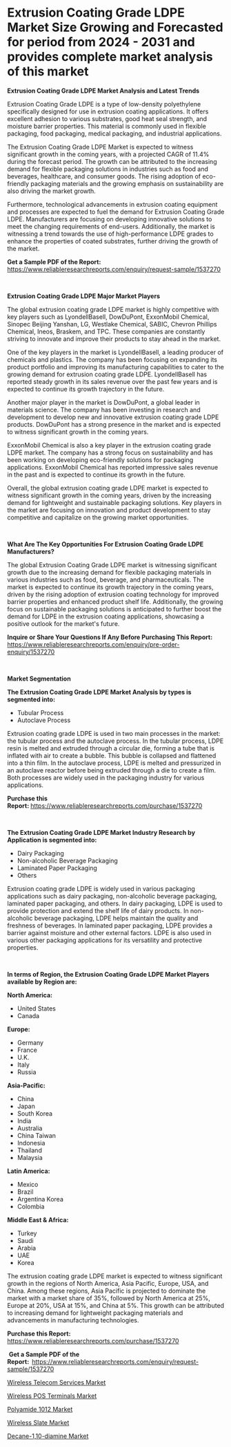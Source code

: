 <p><h1>Extrusion Coating Grade LDPE Market Size Growing and Forecasted for period from 2024 - 2031 and provides complete market analysis of this market</h1></p><p><strong>Extrusion Coating Grade LDPE Market Analysis and Latest Trends</strong></p>
<p><p>Extrusion Coating Grade LDPE is a type of low-density polyethylene specifically designed for use in extrusion coating applications. It offers excellent adhesion to various substrates, good heat seal strength, and moisture barrier properties. This material is commonly used in flexible packaging, food packaging, medical packaging, and industrial applications.</p><p>The Extrusion Coating Grade LDPE Market is expected to witness significant growth in the coming years, with a projected CAGR of 11.4% during the forecast period. The growth can be attributed to the increasing demand for flexible packaging solutions in industries such as food and beverages, healthcare, and consumer goods. The rising adoption of eco-friendly packaging materials and the growing emphasis on sustainability are also driving the market growth.</p><p>Furthermore, technological advancements in extrusion coating equipment and processes are expected to fuel the demand for Extrusion Coating Grade LDPE. Manufacturers are focusing on developing innovative solutions to meet the changing requirements of end-users. Additionally, the market is witnessing a trend towards the use of high-performance LDPE grades to enhance the properties of coated substrates, further driving the growth of the market.</p></p>
<p><strong>Get a Sample PDF of the Report:&nbsp;</strong> <a href="https://www.reliableresearchreports.com/enquiry/request-sample/1537270">https://www.reliableresearchreports.com/enquiry/request-sample/1537270</a></p>
<p>&nbsp;</p>
<p><strong>Extrusion Coating Grade LDPE Major Market Players</strong></p>
<p><p>The global extrusion coating grade LDPE market is highly competitive with key players such as LyondellBasell, DowDuPont, ExxonMobil Chemical, Sinopec Beijing Yanshan, LG, Westlake Chemical, SABIC, Chevron Phillips Chemical, Ineos, Braskem, and TPC. These companies are constantly striving to innovate and improve their products to stay ahead in the market.</p><p>One of the key players in the market is LyondellBasell, a leading producer of chemicals and plastics. The company has been focusing on expanding its product portfolio and improving its manufacturing capabilities to cater to the growing demand for extrusion coating grade LDPE. LyondellBasell has reported steady growth in its sales revenue over the past few years and is expected to continue its growth trajectory in the future.</p><p>Another major player in the market is DowDuPont, a global leader in materials science. The company has been investing in research and development to develop new and innovative extrusion coating grade LDPE products. DowDuPont has a strong presence in the market and is expected to witness significant growth in the coming years.</p><p>ExxonMobil Chemical is also a key player in the extrusion coating grade LDPE market. The company has a strong focus on sustainability and has been working on developing eco-friendly solutions for packaging applications. ExxonMobil Chemical has reported impressive sales revenue in the past and is expected to continue its growth in the future.</p><p>Overall, the global extrusion coating grade LDPE market is expected to witness significant growth in the coming years, driven by the increasing demand for lightweight and sustainable packaging solutions. Key players in the market are focusing on innovation and product development to stay competitive and capitalize on the growing market opportunities.</p></p>
<p>&nbsp;</p>
<p><strong>What Are The Key Opportunities For Extrusion Coating Grade LDPE Manufacturers?</strong></p>
<p><p>The global Extrusion Coating Grade LDPE market is witnessing significant growth due to the increasing demand for flexible packaging materials in various industries such as food, beverage, and pharmaceuticals. The market is expected to continue its growth trajectory in the coming years, driven by the rising adoption of extrusion coating technology for improved barrier properties and enhanced product shelf life. Additionally, the growing focus on sustainable packaging solutions is anticipated to further boost the demand for LDPE in the extrusion coating applications, showcasing a positive outlook for the market's future.</p></p>
<p><strong>Inquire or Share Your Questions If Any Before Purchasing This Report:</strong> <a href="https://www.reliableresearchreports.com/enquiry/pre-order-enquiry/1537270">https://www.reliableresearchreports.com/enquiry/pre-order-enquiry/1537270</a></p>
<p>&nbsp;</p>
<p><strong>Market Segmentation</strong></p>
<p><strong>The Extrusion Coating Grade LDPE Market Analysis by types is segmented into:</strong></p>
<p><ul><li>Tubular Process</li><li>Autoclave Process</li></ul></p>
<p><p>Extrusion coating grade LDPE is used in two main processes in the market: the tubular process and the autoclave process. In the tubular process, LDPE resin is melted and extruded through a circular die, forming a tube that is inflated with air to create a bubble. This bubble is collapsed and flattened into a thin film. In the autoclave process, LDPE is melted and pressurized in an autoclave reactor before being extruded through a die to create a film. Both processes are widely used in the packaging industry for various applications.</p></p>
<p><strong>Purchase this Report:&nbsp;</strong><a href="https://www.reliableresearchreports.com/purchase/1537270">https://www.reliableresearchreports.com/purchase/1537270</a></p>
<p>&nbsp;</p>
<p><strong>The Extrusion Coating Grade LDPE Market Industry Research by Application is segmented into:</strong></p>
<p><ul><li>Dairy Packaging</li><li>Non-alcoholic Beverage Packaging</li><li>Laminated Paper Packaging</li><li>Others</li></ul></p>
<p><p>Extrusion coating grade LDPE is widely used in various packaging applications such as dairy packaging, non-alcoholic beverage packaging, laminated paper packaging, and others. In dairy packaging, LDPE is used to provide protection and extend the shelf life of dairy products. In non-alcoholic beverage packaging, LDPE helps maintain the quality and freshness of beverages. In laminated paper packaging, LDPE provides a barrier against moisture and other external factors. LDPE is also used in various other packaging applications for its versatility and protective properties.</p></p>
<p>&nbsp;</p>
<p><strong>In terms of Region, the Extrusion Coating Grade LDPE Market Players available by Region are:</strong></p>
<p>
    <p> <strong> North America: </strong>
        <ul>
            <li>United States</li>
            <li>Canada</li>
        </ul>
        </p> 
    <p> <strong> Europe: </strong>
        <ul>
            <li>Germany</li>
            <li>France</li>
            <li>U.K.</li>
            <li>Italy</li>
            <li>Russia</li>
        </ul>
        </p> 
    <p> <strong> Asia-Pacific: </strong>
        <ul>
            <li>China</li>
            <li>Japan</li>
            <li>South Korea</li>
            <li>India</li>
            <li>Australia</li>
            <li>China Taiwan</li>
            <li>Indonesia</li>
            <li>Thailand</li>
            <li>Malaysia</li>
        </ul>
        </p> 
    <p> <strong> Latin America: </strong>
        <ul>
            <li>Mexico</li>
            <li>Brazil</li>
            <li>Argentina Korea</li>
            <li>Colombia</li>
        </ul>
        </p> 
    <p> <strong> Middle East & Africa: </strong>
        <ul>
            <li>Turkey</li>
            <li>Saudi</li>
            <li>Arabia</li>
            <li>UAE</li>
            <li>Korea</li>
        </ul>
    </p>
    </p>
<p><p>The extrusion coating grade LDPE market is expected to witness significant growth in the regions of North America, Asia Pacific, Europe, USA, and China. Among these regions, Asia Pacific is projected to dominate the market with a market share of 35%, followed by North America at 25%, Europe at 20%, USA at 15%, and China at 5%. This growth can be attributed to increasing demand for lightweight packaging materials and advancements in manufacturing technologies.</p></p>
<p><strong>Purchase this Report: </strong><a href="https://www.reliableresearchreports.com/purchase/1537270">https://www.reliableresearchreports.com/purchase/1537270</a></p>
<p>&nbsp;<strong>Get a Sample PDF of the Report:&nbsp;&nbsp;</strong><a href="https://www.reliableresearchreports.com/enquiry/request-sample/1537270">https://www.reliableresearchreports.com/enquiry/request-sample/1537270</a></p>
<p><strong></strong></p>
<p><p><a href="https://medium.com/@markkautzer/wireless-telecom-services-market-analysis-and-sze-forecasted-for-period-from-2024-to-2031-4b48243a5ad0">Wireless Telecom Services Market</a></p><p><a href="https://medium.com/@markkautzer/wireless-pos-terminals-market-trends-forecast-and-competitive-analysis-to-2031-8fbcc068dc1d">Wireless POS Terminals Market</a></p><p><a href="https://github.com/brenzgnarento/Market-Research-Report-List-1/blob/main/polyamide-1012-market.md">Polyamide 1012 Market</a></p><p><a href="https://medium.com/@markkautzer/wireless-slate-market-size-and-market-trends-complete-industry-overview-2024-to-2031-32c60103fb43">Wireless Slate Market</a></p><p><a href="https://github.com/jerrycopelandthomaswsqd8q/Market-Research-Report-List-1/blob/main/decane-110-diamine-market.md">Decane-1,10-diamine Market</a></p></p>